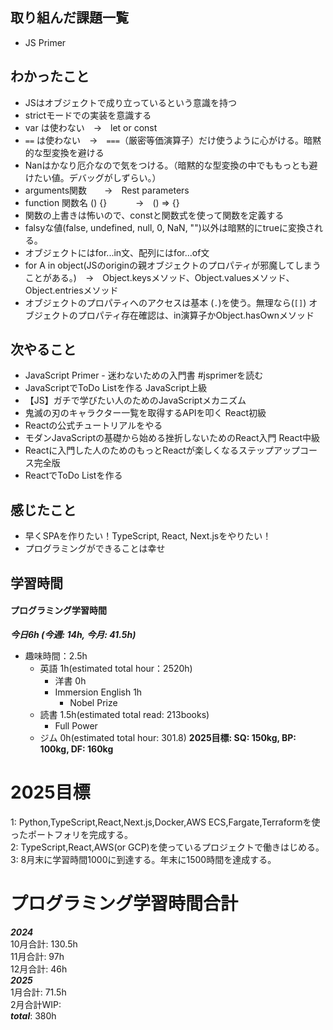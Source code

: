 ## 取り組んだ課題一覧
- JS Primer

## わかったこと
- JSはオブジェクトで成り立っているという意識を持つ
- strictモードでの実装を意識する
- var は使わない　→　let or const
- `==` は使わない　→　`===`（厳密等価演算子）だけ使うように心がける。暗黙的な型変換を避ける
- Nanはかなり厄介なので気をつける。（暗黙的な型変換の中でももっとも避けたい値。デバッグがしずらい。）
- arguments関数　　→　Rest parameters
- function 関数名 () {}　　　  →　() => {}
- 関数の上書きは怖いので、constと関数式を使って関数を定義する
- falsyな値(false, undefined, null, 0, NaN, "")以外は暗黙的にtrueに変換される。
- オブジェクトにはfor...in文、配列にはfor...of文
- for A in object(JSのoriginの親オブジェクトのプロパティが邪魔してしまうことがある。)　→　Object.keysメソッド、Object.valuesメソッド、Object.entriesメソッド
- オブジェクトのプロパティへのアクセスは基本 (`.`)を使う。無理なら(`[]`)
オブジェクトのプロパティ存在確認は、in演算子かObject.hasOwnメソッド

## 次やること
- JavaScript Primer - 迷わないための入門書 #jsprimerを読む
- JavaScriptでToDo Listを作る
JavaScript上級
- 【JS】ガチで学びたい人のためのJavaScriptメカニズム
- 鬼滅の刃のキャラクター一覧を取得するAPIを叩く
React初級
- Reactの公式チュートリアルをやる
- モダンJavaScriptの基礎から始める挫折しないためのReact入門
React中級
- Reactに入門した人のためのもっとReactが楽しくなるステップアップコース完全版
- ReactでToDo Listを作る

## 感じたこと
- 早くSPAを作りたい！TypeScript, React, Next.jsをやりたい！
- プログラミングができることは幸せ

## 学習時間
#### プログラミング学習時間
_**今日6h 
(今週: 14h, 今月: 41.5h)**_

- 趣味時間：2.5h
  - 英語 1h(estimated total hour：2520h)
    - 洋書 0h
    - Immersion English 1h
      - Nobel Prize
  - 読書 1.5h(estimated total read: 213books)
    - Full Power
  - ジム 0h(estimated total hour: 301.8) **2025目標: SQ: 150kg, BP: 100kg, DF: 160kg**

# 2025目標
1: Python,TypeScript,React,Next.js,Docker,AWS ECS,Fargate,Terraformを使ったポートフォリを完成する。<br>
2: TypeScript,React,AWS(or GCP)を使っているプロジェクトで働きはじめる。<br>
3: 8月末に学習時間1000に到達する。年末に1500時間を達成する。<br>

# プログラミング学習時間合計
_**2024**_<br>
10月合計: 130.5h<br>
11月合計: 97h<br>
12月合計: 46h<br>
_**2025**_<br>
1月合計: 71.5h<br>
2月合計WIP: <br>
_**total**_: 380h

